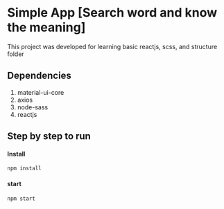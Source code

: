 # Simple App [Search word and know the meaning]
This project was developed for learning basic reactjs, scss, and structure folder

## Dependencies

1. material-ui-core
2. axios
3. node-sass
4. reactjs

## Step by step to run

#### Install
`npm install`

#### start
`npm start`

